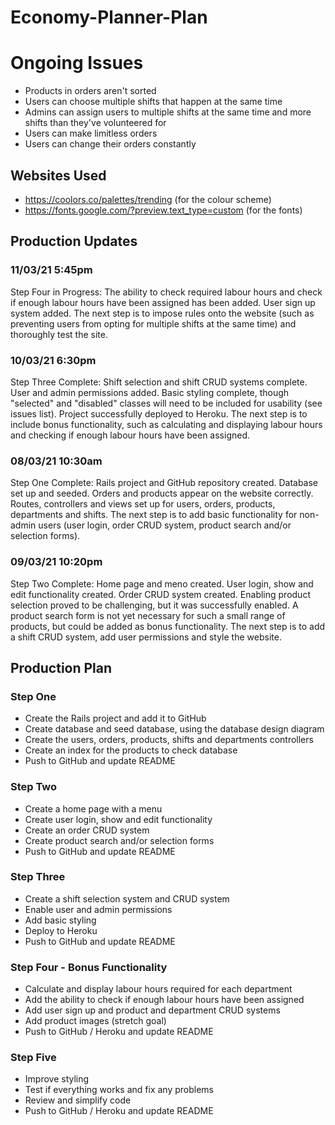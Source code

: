 # Economy-Planner-Plan

# Ongoing Issues

* Products in orders aren't sorted
* Users can choose multiple shifts that happen at the same time
* Admins can assign users to multiple shifts at the same time and more shifts than they've volunteered for
* Users can make limitless orders
* Users can change their orders constantly

## Websites Used
* https://coolors.co/palettes/trending (for the colour scheme)
* https://fonts.google.com/?preview.text_type=custom (for the fonts)

## Production Updates

### 11/03/21 5:45pm

Step Four in Progress: The ability to check required labour hours and check if enough labour hours have been assigned has been added. User sign up system added. The next step is to impose rules onto the website (such as preventing users from opting for multiple shifts at the same time) and thoroughly test the site.

### 10/03/21 6:30pm

Step Three Complete: Shift selection and shift CRUD systems complete. User and admin permissions added. Basic styling complete, though "selected" and "disabled" classes will need to be included for usability (see issues list). Project successfully deployed to Heroku. The next step is to include bonus functionality, such as calculating and displaying labour hours and checking if enough labour hours have been assigned.

### 08/03/21 10:30am

Step One Complete: Rails project and GitHub repository created. Database set up and seeded. Orders and products appear on the website correctly. Routes, controllers and views set up for users, orders, products, departments and shifts. The next step is to add basic functionality for non-admin users (user login, order CRUD system, product search and/or selection forms).

### 09/03/21 10:20pm

Step Two Complete: Home page and meno created. User login, show and edit functionality created. Order CRUD system created. Enabling product selection proved to be challenging, but it was successfully enabled. A product search form is not yet necessary for such a small range of products, but could be added as bonus functionality. The next step is to add a shift CRUD system, add user permissions and style the website.

## Production Plan

### Step One
* Create the Rails project and add it to GitHub
* Create database and seed database, using the database design diagram
* Create the users, orders, products, shifts and departments controllers
* Create an index for the products to check database
* Push to GitHub and update README

### Step Two
* Create a home page with a menu
* Create user login, show and edit functionality
* Create an order CRUD system
* Create product search and/or selection forms
* Push to GitHub and update README

### Step Three
* Create a shift selection system and CRUD system
* Enable user and admin permissions
* Add basic styling
* Deploy to Heroku
* Push to GitHub and update README

### Step Four - Bonus Functionality
* Calculate and display labour hours required for each department
* Add the ability to check if enough labour hours have been assigned
* Add user sign up and product and department CRUD systems
* Add product images (stretch goal)
* Push to GitHub / Heroku and update README

### Step Five
* Improve styling
* Test if everything works and fix any problems
* Review and simplify code
* Push to GitHub / Heroku and update README
